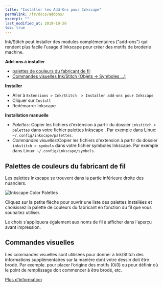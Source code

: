 ```yaml
---
title: "Installer les Add-Ons pour Inkscape"
permalink: /fr/docs/addons/
excerpt: ""
last_modified_at: 2019-10-20
toc: true
---
```

Ink/Stitch peut installer des modules complémentaires ("add-ons") qui rendent plus facile l'usage d'Inkscape pour créer des motifs de broderie machine.

**Add-ons à installer**
* [palettes de couleurs du fabricant de fil](/fr/docs/addons/#thread-manufacturer-color-palettes)
* [Commandes visuelles Ink/Stitch (Objets -> Symboles ...)](/fr/docs/addons/#visual-commands)

**Installer**
* Aller à `Extensions > Ink/Stitch  > Installer add-ons pour Inkscape`
* Cliquer sur `Install`
* Redémarrer Inkscape

**Installation manuelle**
* *Palettes*: Copier les fichiers d'extension à partir du dossier `inkstitch > palettes` dans votre fichier palettes Inkscape . Par exemple dans Linux: `~/.config/inkscape/palettes`.
* *Commandes visuelles*:Copier les fichiers d'extension à partir du dossier `inkstitch > symbols` dans votre fichier symboles Inkscape. Par exemple dans Linux: `~/.config/inkscape/symbols`.

## Palettes de couleurs du fabricant de fil

Les palettes Inkscape se trouvent dans la partie inférieure droite des nuanciers.

![Inkscape Color Palettes](/assets/images/docs/palettes-location.png)

Cliquez sur la petite flèche pour ouvrir une liste des palettes installées et choisissez la palette de couleurs du fabricant en fonction du fil que vous souhaitez utiliser.

Le choix s'appliquera également aux noms de fil à afficher dans l'aperçu avant impression.

## Commandes visuelles

Les commandes visuelles sont utilisées pour donner à Ink/Stitch des informations supplémentaires sur la manière dont votre dessin doit être brodé. Par exemple. pour placer l’origine des motifs (0/0) ou pour définir où le point de remplissage doit commencer à être brodé, etc.

[Plus d'information](/fr/docs/commands/)
